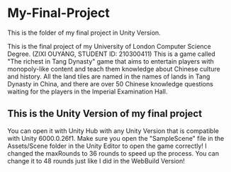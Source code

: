 ﻿# My-Final-Project
This is the folder of my final project in Unity Version.

This is the final project of my University of London Computer Science Degree. (ZIXI OUYANG, STUDENT ID: 210300411)
This is a game called "The richest in Tang Dynasty" game that aims to entertain players with monopoly-like content and teach them knowledge about Chinese culture and history.
All the land tiles are named in the names of lands in Tang Dynasty in China, and there are over 50 Chinese knowledge questions waiting for the players in the Imperial Examination Hall.

## This is the Unity Version of my final project
You can open it with Unity Hub with any Unity Version that is compatible with Unity 6000.0.26f1.
Make sure you open the "SampleScene" file in the Assets/Scene folder in the Unity Editor to open the game correctly!
I changed the maxRounds to 36 rounds to speed up the process. You can change it to 48 rounds just like I did in the WebBuild Version!
